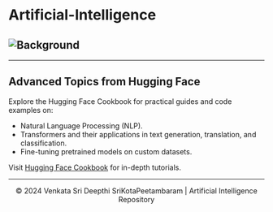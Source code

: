 # Artificial-Intelligence

## ![Background](https://iencrypt.swell.life/f2f964c393550e7ddfae31b6b239ed637383fdb0e65bb79edbe6e882a61e34a3_SWELL_HIGH.gif)
---


## Advanced Topics from Hugging Face
Explore the Hugging Face Cookbook for practical guides and code examples on:
- Natural Language Processing (NLP).
- Transformers and their applications in text generation, translation, and classification.
- Fine-tuning pretrained models on custom datasets.

Visit [Hugging Face Cookbook](https://huggingface.co/learn/cookbook/index) for in-depth tutorials.

---

<p align="center">&copy; 2024 Venkata Sri Deepthi SriKotaPeetambaram | Artificial Intelligence Repository</p>
